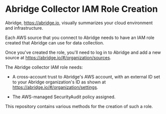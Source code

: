 # Abridge Collector IAM Role Creation

Abridge, <https://abridge.io>, visually summarizes your cloud environment
and infrastructure.

Each AWS source that you connect to Abridge needs to have an IAM role created
that Abridge can use for data collection.

Once you've created the role, you'll need to log in to Abridge and add a new
source at <https://abridge.io/#/organization/sources>.

The Abridge collector IAM role needs:

- A cross-account trust to Abridge's AWS account, with an external ID set to
your Abridge organization's ID as shown at
<https://abridge.io/#/organization/settings>.

- The AWS-managed SecurityAudit policy assigned.


This repository contains various methods for the creation of such a role.


